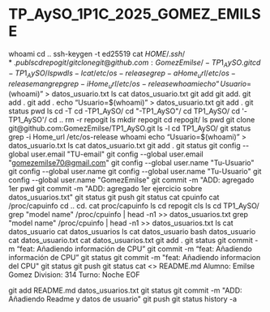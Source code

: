 # TP_AySO_1P1C_2025_GOMEZ_EMILSE
whoami
cd ..
ssh-keygen -t ed25519
cat $HOME/.ssh/*.pub
ls
cd repogit/
git clone git@github.com:GomezEmilse/-TP1_AySO.git
cd -TP1_AySO/
ls
pwd
ls -l
cat /etc/os-release
grep -a Home_url /etc/os-release
man grep
grep -i Home_url /etc/os-release
whoami
echo “Usuario=$(whoami)” > datos_usuario.txt 
ls
cat datos_usuario.txt 
git add
git add.
git add .
git add . 
echo “Usuario=$(whoami)” > datos_usuario.txt 
git add .
git status
pwd
ls
cd -T
cd -TP1_AySO/
cd "-TP1_AySO"/
cd TP1_AySO/
cd '-TP1_AySO'/
cd ..
rm -r repogit
ls
mkdir repogit
cd repogit/
ls
pwd
git clone git@github.com:GomezEmilse/TP1_AySO.git
ls -l
cd TP1_AySO/
git status
grep -i Home_url /etc/os-release
whoami
echo “Usuario=$(whoami)” > datos_usuario.txt
ls
cat datos_usuario.txt 
git add .
git status
git config --global user.email "TU-email"
git config --global user.email "gomezemilse70@gmail.com"
git config --global user.name
"Tu-Usuario"
git config --global user.name
git config --global user.name "Tu-Usuario"
git config --global user.name "GomezEmilse"
git commit -m "ADD: agregado 1er
pwd
git commit -m "ADD: agregado 1er ejercicio sobre datos_usuarios.txt"
git status
git push
git status
cat cpuinfo
cat /proc/capuinfo
cd ..
cd.
cat proc/capuinfo
ls
cd repogit
cls
ls
cd TP1_AySO/
grep "model name" /proc/cpuinfo | head -n1 >>
datos_usuarios.txt
grep "model name" /proc/cpuinfo | head -n1 >> datos_usuarios.txt
ls
cat datos_usuario
cat datos_usuarios
ls
cat datos_usuario
bash datos_usuario
cat datos_usuario.txt
cat datos_usuarios.txt
git add .
git status
git commit -m  “feat: Añadiendo información de CPU”
git commit -m “feat: Añadiendo información de CPU”
git status
git commit -m "feat: Añadiendo informacion del CPU"
git status
git push
git status
cat <<EOF >> README.md
Alumno: Emilse Gomez
Division: 314
Turno: Noche
EOF

git add README.md datos_usuarios.txt
git status
git commit -m "ADD: Añadiendo Readme y datos de usuario"
git push
git status
history -a
